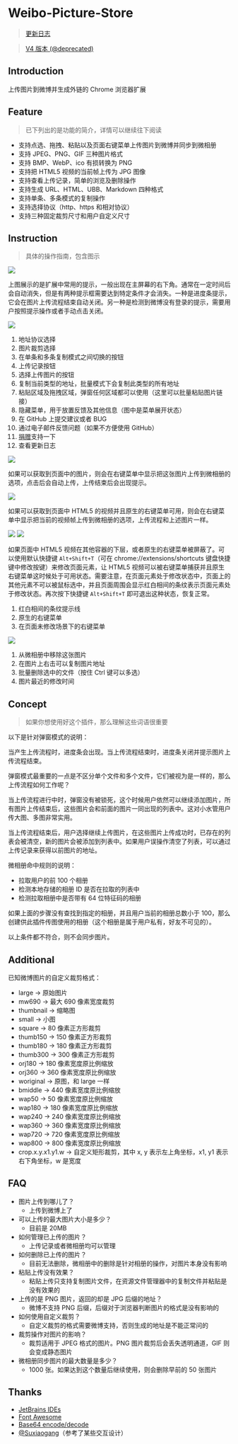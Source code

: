# Weibo-Picture-Store

> [更新日志](changelog.md)

> [V4 版本 (@deprecated)](https://github.com/Semibold/Weibo-Picture-Store/tree/4.0.5)


## Introduction

上传图片到微博并生成外链的 Chrome 浏览器扩展


## Feature

> 已下列出的是功能的简介，详情可以继续往下阅读

- 支持点选、拖拽、粘贴以及页面右键菜单上传图片到微博并同步到微相册
- 支持 JPEG、PNG、GIF 三种图片格式
- 支持 BMP、WebP、ico 有损转换为 PNG
- 支持把 HTML5 视频的当前帧上传为 JPG 图像
- 支持查看上传记录，简单的浏览及删除操作
- 支持生成 URL、HTML、UBB、Markdown 四种格式
- 支持单条、多条模式的复制操作
- 支持选择协议（http、https 和相对协议）
- 支持三种固定裁剪尺寸和用户自定义尺寸


## Instruction

> 具体的操作指南，包含图示

![](screenshot/chrome-notify.jpg)

上图展示的是扩展中常用的提示，一般出现在主屏幕的右下角。通常在一定时间后会自动消失，但是有两种提示框需要达到特定条件才会消失。一种是进度条提示，它会在图片上传流程结束自动关闭。另一种是检测到微博没有登录的提示，需要用户按照提示操作或者手动点击关闭。

![](screenshot/popup.png)

1. 地址协议选择
2. 图片裁剪选择
3. 在单条和多条复制模式之间切换的按钮
4. 上传记录按钮
5. 选择上传图片的按钮
6. 复制当前类型的地址，批量模式下会复制此类型的所有地址
7. 粘贴区域及拖拽区域，弹窗任何区域都可以使用（这里可以批量粘贴图片链接）
8. 隐藏菜单，用于放置反馈及其他信息（图中是菜单展开状态）
9. 在 GitHub 上提交建议或者 BUG
10. 通过电子邮件反馈问题（如果不方便使用 GitHub）
11. [捐赠](http://www.hub.moe/blackboard/donate.html)支持一下
12. 查看更新日志

![](screenshot/right-upload.jpg)

如果可以获取到页面中的图片，则会在右键菜单中显示把这张图片上传到微相册的选项，点击后会自动上传，上传结束后会出现提示。

![](screenshot/video-frame.jpg)

如果可以获取到页面中 HTML5 的视频并且原生的右键菜单可用，则会在右键菜单中显示把当前的视频帧上传到微相册的选项，上传流程和上述图片一样。

![](screenshot/video-frame-enhancement.png)
![](screenshot/set-shortcut.png)

如果页面中 HTML5 视频在其他容器的下层，或者原生的右键菜单被屏蔽了。可以使用默认快捷键 `Alt+Shift+T`（可在 chrome://extensions/shortcuts 键盘快捷键中修改按键）来修改页面元素，让 HTML5 视频可以被右键菜单捕获并且原生右键菜单这时候处于可用状态。需要注意，在页面元素处于修改状态中，页面上的其他元素不可以被鼠标选中，并且页面周围会显示红白相间的条纹表示页面元素处于修改状态。再次按下快捷键 `Alt+Shift+T` 即可退出这种状态，恢复正常。

1. 红白相间的条纹提示线
2. 原生的右键菜单
3. 在页面未修改场景下的右键菜单

![](screenshot/history.png)

1. 从微相册中移除这张图片
2. 在图片上右击可以复制图片地址
3. 批量删除选中的文件（按住 Ctrl 键可以多选）
4. 图片最近的修改时间


## Concept

> 如果你想使用好这个插件，那么理解这些词语很重要

以下是针对弹窗模式的说明：

当产生上传流程时，进度条会出现。当上传流程结束时，进度条关闭并提示图片上传流程结束。

弹窗模式最重要的一点是不区分单个文件和多个文件，它们被视为是一样的，那么上传流程如何工作呢？

当上传流程进行中时，弹窗没有被锁死，这个时候用户依然可以继续添加图片，所有图片上传结束后，这些图片会和前面的图片一同出现的列表中。这对小水管用户传大图、多图非常实用。

当上传流程结束后，用户选择继续上传图片，在这些图片上传成功时，已存在的列表会被清空，新的图片会被添加到列表中。如果用户误操作清空了列表，可以通过上传记录来获得以前图片的地址。


微相册命中规则的说明：

- 拉取用户的前 100 个相册
- 检测本地存储的相册 ID 是否在拉取的列表中
- 检测拉取相册中是否带有 64 位特征码的相册

如果上面的步骤没有查找到指定的相册，并且用户当前的相册总数小于 100，那么创建供此插件传图使用的相册（这个相册是属于用户私有，好友不可见的）。

以上条件都不符合，则不会同步图片。


## Additional

已知微博图片的自定义裁剪格式：

- large -> 原始图片
- mw690 -> 最大 690 像素宽度裁剪
- thumbnail -> 缩略图
- small -> 小图
- square -> 80 像素正方形裁剪
- thumb150 -> 150 像素正方形裁剪
- thumb180 -> 180 像素正方形裁剪
- thumb300 -> 300 像素正方形裁剪
- orj180 -> 180 像素宽度原比例缩放
- orj360 -> 360 像素宽度原比例缩放
- woriginal -> 原图，和 large 一样
- bmiddle -> 440 像素宽度原比例缩放
- wap50 -> 50 像素宽度原比例缩放
- wap180 -> 180 像素宽度原比例缩放
- wap240 -> 240 像素宽度原比例缩放
- wap360 -> 360 像素宽度原比例缩放
- wap720 -> 720 像素宽度原比例缩放
- wap800 -> 800 像素宽度原比例缩放
- crop.x.y.x1.y1.w -> 自定义矩形裁剪，其中 x, y 表示左上角坐标，x1, y1 表示右下角坐标，w 是宽度


## FAQ

- 图片上传到哪儿了？
    + 上传到微博上了
- 可以上传的最大图片大小是多少？
    + 目前是 20MB
- 如何管理已上传的图片？
	+ 上传记录或者微相册均可以管理
- 如何删除已上传的图片？
    + 目前无法删除，微相册中的删除是针对相册的操作，对图片本身没有影响
- 粘贴上传没有效果？
    + 粘贴上传只支持复制图片文件，在资源文件管理器中的复制文件并粘贴是没有效果的
- 上传的是 PNG 图片，返回的却是 JPG 后缀的地址？
    + 微博不支持 PNG 后缀，后缀对于浏览器判断图片的格式是没有影响的
- 如何使用自定义裁剪？
	+ 自定义裁剪的格式需要微博支持，否则生成的地址是不能正常问的
- 裁剪操作对图片的影响？
	+ 裁剪适用于 JPEG 格式的图片。PNG 图片裁剪后会丢失透明通道，GIF 则会变成静态图片
- 微相册同步图片的最大数量是多少？
    + 1000 张。如果达到这个数量后继续使用，则会删除早前的 50 张图片


## Thanks

- [JetBrains IDEs](https://www.jetbrains.com/)
- [Font Awesome](https://fontawesome.com/)
- [Base64 encode/decode](https://github.com/beatgammit/base64-js)
- [@Suxiaogang](https://github.com/Suxiaogang/WeiboPicBed/)（参考了某些交互设计）
